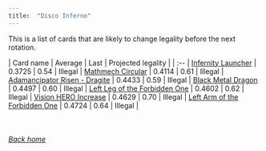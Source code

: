 ```yaml
---
title:  "Disco Inferno"
---
```


This is a list of cards that are likely to change legality before the next rotation.

| Card name | Average | Last | Projected legality |
| :-- |
[Infernity Launcher](https://db.ygoprodeck.com/card/?search=Infernity%20Launcher) | 0.3725 | 0.54 | Illegal |
[Mathmech Circular](https://db.ygoprodeck.com/card/?search=Mathmech%20Circular) | 0.4114 | 0.61 | Illegal |
[Adamancipator Risen - Dragite](https://db.ygoprodeck.com/card/?search=Adamancipator%20Risen%20-%20Dragite) | 0.4433 | 0.59 | Illegal |
[Black Metal Dragon](https://db.ygoprodeck.com/card/?search=Black%20Metal%20Dragon) | 0.4497 | 0.60 | Illegal |
[Left Leg of the Forbidden One](https://db.ygoprodeck.com/card/?search=Left%20Leg%20of%20the%20Forbidden%20One) | 0.4602 | 0.62 | Illegal |
[Vision HERO Increase](https://db.ygoprodeck.com/card/?search=Vision%20HERO%20Increase) | 0.4629 | 0.70 | Illegal |
[Left Arm of the Forbidden One](https://db.ygoprodeck.com/card/?search=Left%20Arm%20of%20the%20Forbidden%20One) | 0.4724 | 0.64 | Illegal |

<br>

###### [Back home](index)